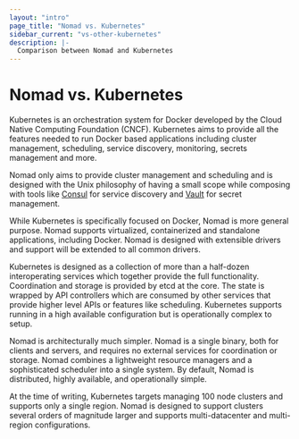 ```yaml
---
layout: "intro"
page_title: "Nomad vs. Kubernetes"
sidebar_current: "vs-other-kubernetes"
description: |-
  Comparison between Nomad and Kubernetes
---
```


# Nomad vs. Kubernetes

Kubernetes is an orchestration system for Docker developed by the Cloud Native
Computing Foundation (CNCF). Kubernetes aims to provide all the features
needed to run Docker based applications including cluster management,
scheduling, service discovery, monitoring, secrets management and more.

Nomad only aims to provide cluster management and scheduling and is designed
with the Unix philosophy of having a small scope while composing with tools like [Consul](https://consul.io)
for service discovery and [Vault](https://www.vaultproject.io) for secret management.

While Kubernetes is specifically focused on Docker, Nomad is more general purpose.
Nomad supports virtualized, containerized and standalone applications, including Docker.
Nomad is designed with extensible drivers and support will be extended to all
common drivers.

Kubernetes is designed as a collection of more than a half-dozen interoperating
services which together provide the full functionality. Coordination and
storage is provided by etcd at the core. The state is wrapped by API controllers
which are consumed by other services that provide higher level APIs or features
like scheduling. Kubernetes supports running in a high available
configuration but is operationally complex to setup.

Nomad is architecturally much simpler. Nomad is a single binary, both for clients
and servers, and requires no external services for coordination or storage.
Nomad combines a lightweight resource managers and a sophisticated scheduler
into a single system. By default, Nomad is distributed, highly available,
and operationally simple.

At the time of writing, Kubernetes targets managing 100 node clusters and supports
only a single region. Nomad is designed to support clusters several orders of magnitude
larger and supports multi-datacenter and multi-region configurations.

